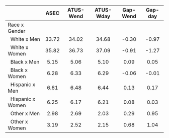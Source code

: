 
|                      |         ASEC |    ATUS-Wend |    ATUS-Wday |     Gap-Wend |      Gap-day |
| -------------------- | :----------: | :----------: | :----------: | :----------: | :----------: |
| Race x Gender        |              |              |              |              |              |
| &nbsp;&nbsp;White x Men |        33.72 |        34.02 |        34.68 |        -0.30 |        -0.97 |
| &nbsp;&nbsp;White x Women |        35.82 |        36.73 |        37.09 |        -0.91 |        -1.27 |
| &nbsp;&nbsp;Black x Men |         5.15 |         5.06 |         5.10 |         0.09 |         0.05 |
| &nbsp;&nbsp;Black x Women |         6.28 |         6.33 |         6.29 |        -0.06 |        -0.01 |
| &nbsp;&nbsp;Hispanic x Men |         6.61 |         6.48 |         6.44 |         0.13 |         0.17 |
| &nbsp;&nbsp;Hispanic x Women |         6.25 |         6.17 |         6.21 |         0.08 |         0.03 |
| &nbsp;&nbsp;Other x Men |         2.98 |         2.69 |         2.03 |         0.29 |         0.95 |
| &nbsp;&nbsp;Other x Women |         3.19 |         2.52 |         2.15 |         0.68 |         1.04 |


